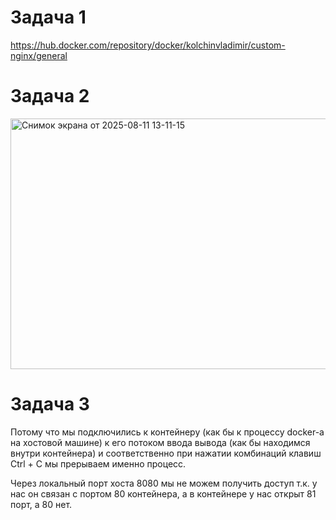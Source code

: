 # Задача 1

https://hub.docker.com/repository/docker/kolchinvladimir/custom-nginx/general

# Задача 2

<img width="1588" height="401" alt="Снимок экрана от 2025-08-11 13-11-15" src="https://github.com/user-attachments/assets/1d7636ea-29b6-4417-be87-17f77ae4e741" />

# Задача 3

Потому что мы подключились к контейнеру (как бы к процессу docker-а на хостовой машине) к его потоком ввода вывода (как бы находимся внутри контейнера) и соответственно при нажатии комбинаций клавиш Ctrl + C мы прерываем именно процесс.

Через локальный порт хоста 8080 мы не можем получить доступ т.к. у нас он связан с портом 80 контейнера, а в контейнере у нас открыт 81 порт, а 80 нет.



